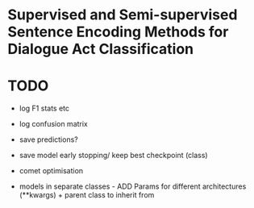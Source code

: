 # Supervised and Semi-supervised Sentence Encoding Methods for Dialogue Act Classification

# TODO

- log F1 stats etc
- log confusion matrix
- save predictions?


- save model early stopping/ keep best checkpoint (class)
- comet optimisation
- models in separate classes - ADD Params for different architectures (**kwargs) + parent class to inherit from